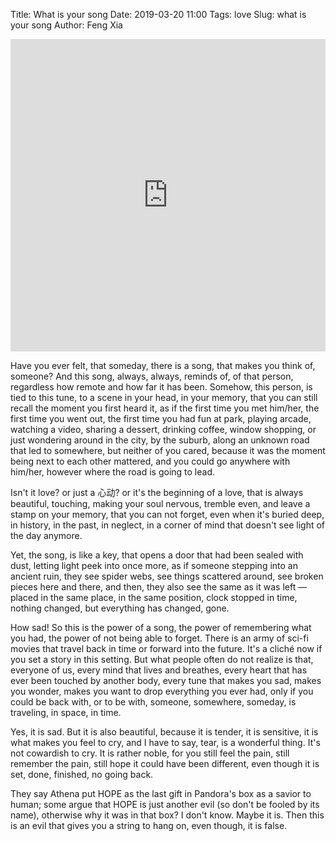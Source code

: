 Title: What is your song
Date: 2019-03-20 11:00
Tags: love
Slug: what is your song
Author: Feng Xia

<iframe width="100%" height="500"
        src="https://www.youtube.com/embed/5MTxsWLI3Tk?controls=0"
        frameborder="0"
        allow="autoplay; encrypted-media;"
        allowfullscreen>
</iframe>


Have you ever felt, that someday, there is a song, that makes you
think of, someone? And this song, always, always, reminds of, of that
person, regardless how remote and how far it has been. Somehow, this
person, is tied to this tune, to a scene in your head, in your memory,
that you can still recall the moment you first heard it, as if the
first time you met him/her, the first time you went out, the first
time you had fun at park, playing arcade, watching a video, sharing a
dessert, drinking coffee, window shopping, or just wondering around in
the city, by the suburb, along an unknown road that led to somewhere,
but neither of you cared, because it was the moment being next to each
other mattered, and you could go anywhere with him/her, however where
the road is going to lead.

Isn't it love? or just a 心动? or it's the beginning of a love, that
is always beautiful, touching, making your soul nervous, tremble even,
and leave a stamp on your memory, that you can not forget, even when
it's buried deep, in history, in the past, in neglect, in a corner of
mind that doesn't see light of the day anymore.

Yet, the song, is like a key, that opens a door that had been sealed
with dust, letting light peek into once more, as if someone stepping
into an ancient ruin, they see spider webs, see things scattered
around, see broken pieces here and there, and then, they also see the
same as it was left &mdash; placed in the same place, in the same
position, clock stopped in time, nothing changed, but everything has
changed, gone.

How sad! So this is the power of a song, the power of remembering what
you had, the power of not being able to forget. There is an army of
sci-fi movies that travel back in time or forward into the
future. It's a cliché now if you set a story in this setting. But what
people often do not realize is that, everyone of us, every mind that
lives and breathes, every heart that has ever been touched by another
body, every tune that makes you sad, makes you wonder, makes you want
to drop everything you ever had, only if you could be back with, or to
be with, someone, somewhere, someday, is traveling, in space, in time.

Yes, it is sad. But it is also beautiful, because it is tender, it is
sensitive, it is what makes you feel to cry, and I have to say, tear,
is a wonderful thing. It's not cowardish to cry. It is rather noble,
for you still feel the pain, still remember the pain, still hope it
could have been different, even though it is set, done, finished, no
going back. 

They say Athena put HOPE as the last gift in Pandora's box as a savior
to human; some argue that HOPE is just another evil (so don't be
fooled by its name), otherwise why it was in that box? I don't
know. Maybe it is. Then this is an evil that gives you a string to
hang on, even though, it is false.

